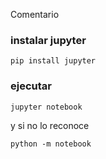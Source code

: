 
Comentario

### instalar jupyter

`pip install jupyter`

### ejecutar

`jupyter notebook`

y si no lo reconoce

`python -m notebook`








